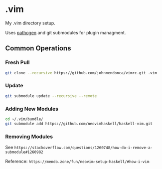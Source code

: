 # .vim
My .vim directory setup.

Uses [pathogen](https://github.com/tpope/vim-pathogen) and git submodules for plugin managment.

## Common Operations

### Fresh Pull
```bash
git clone --recursive https://github.com/johnmendonca/vimrc.git .vim
```

### Update
```bash
git submodule update --recursive --remote
```

### Adding New Modules
```bash
cd ~/.vim/bundle/
git submodule add https://github.com/neovimhaskell/haskell-vim.git
```

### Removing Modules
See `https://stackoverflow.com/questions/1260748/how-do-i-remove-a-submodule#1260982`

Reference: `https://mendo.zone/fun/neovim-setup-haskell/#how-i-vim`
